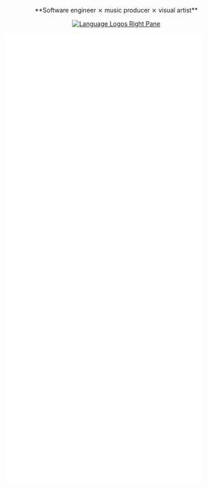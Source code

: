 <p align="center">
**Software engineer ⨯ music producer ⨯ visual artist**
</p>


<p align="center">
  <a href="https://skillicons.dev">
    <img alt="Language Logos Right Pane" src="https://skillicons.dev/icons?i=python,cpp,go,rust,neovim,vscode,ai,ps,pr" />
  </a>
</p>
<img align="left" alt="Metrics Left Pane" src="/metrics-left-pane.svg">
